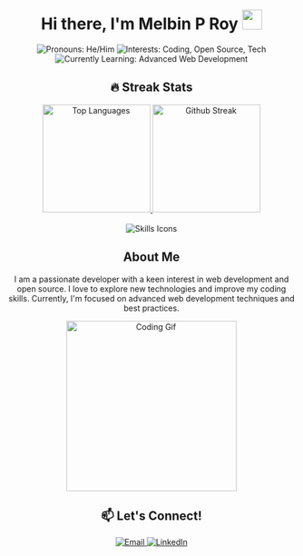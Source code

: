 <h1 align="center">Hi there, I'm Melbin P Roy <img src="https://media.giphy.com/media/hvRJCLFzcasrR4ia7z/giphy.gif" width="35"></h1>

<p align="center">
  <img src="https://img.shields.io/badge/Pronouns-He%2FHim-blue" alt="Pronouns: He/Him">
  <img src="https://img.shields.io/badge/Interests-Coding%2C%20Open%20Source%2C%20Tech-brightgreen" alt="Interests: Coding, Open Source, Tech">
  <img src="https://img.shields.io/badge/Currently%20Learning-Advanced%20Web%20Development-yellow" alt="Currently Learning: Advanced Web Development">
</p>

<h2 align="center">🔥 Streak Stats</h2>

<div align="center">
  <a href="https://github.com/melbinproy2003">
    <picture>
      <source height="190em" media="(prefers-color-scheme: dark)" srcset="https://github-readme-stats.vercel.app/api/top-langs/?username=melbinproy2003&layout=compact&langs_count=6&theme=dark">
      <img height="190em" src="https://github-readme-stats.vercel.app/api/top-langs/?username=melbinproy2003&layout=compact&langs_count=6&theme=dracula" alt="Top Languages"/>
    </picture>
  </a>
  <a href="https://git.io/streak-stats">
    <img src="https://github-readme-streak-stats-gray-two.vercel.app?user=melbinproy2003&theme=dark" alt="Github Streak" height="190em"/>
  </a>
</div>
<br/>

<div align="center">
  <img src="https://skillicons.dev/icons?i=html,css,javascript,php,python,django,androidstudio,react,azure" alt="Skills Icons"/>
</div>

<h2 align="center">About Me</h2>

<p align="center">
  I am a passionate developer with a keen interest in web development and open source. I love to explore new technologies and improve my coding skills. Currently, I'm focused on advanced web development techniques and best practices.
</p>

<div align="center">
  <img src="https://media.giphy.com/media/qgQUggAC3Pfv687qPC/giphy.gif" width="300" alt="Coding Gif">
</div>

<h2 align="center">📫 Let's Connect!</h2>

<p align="center">
  <a href="mailto:melbinproy76@gmail.com">
    <img src="https://img.shields.io/badge/Email-red?style=for-the-badge&logo=gmail&logoColor=white" alt="Email">
  </a>
  <a href="https://www.linkedin.com/in/melbin-p-roy">
    <img src="https://img.shields.io/badge/LinkedIn-blue?style=for-the-badge&logo=linkedin&logoColor=white" alt="LinkedIn">
  </a>
<!--   <a href="https://www.instagram.com/yourusername">
    <img src="https://img.shields.io/badge/Instagram-purple?style=for-the-badge&logo=instagram&logoColor=white" alt="Instagram">
  </a> -->
</p>
